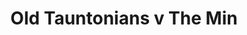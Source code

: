 ---
year: "1990"
serialNumber: "0119" 
game: "Old Tauntonians"
title: "Old Tauntonians v The Min"
gameLocation: "Taunton School"
gameDate: "/1990"
shortReport: ""
result: ""

resultType: ""
type: "game"
---